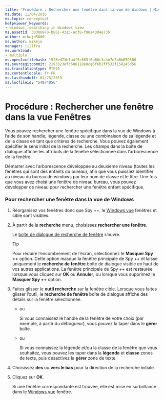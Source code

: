 ```yaml
---
title: 'Procédure : Rechercher une fenêtre dans la vue de Windows | Microsoft Docs'
ms.date: 11/04/2016
ms.topic: conceptual
helpviewer_keywords:
- windows, searching in Windows view
ms.assetid: 30306970-b861-4315-acf8-f86a43d4e73b
author: mikejo5000
ms.author: mikejo
manager: jillfra
ms.workload:
- multiple
ms.openlocfilehash: 1526ed73b1a4f5c665f6b60c3cbb7e5b0b659380
ms.sourcegitcommit: 2193323efc608118e0ce6f6b2ff532f158245d56
ms.translationtype: MTE95
ms.contentlocale: fr-FR
ms.lasthandoff: 01/25/2019
ms.locfileid: "54974056"
---
```

# <a name="how-to-search-for-a-window-in-windows-view"></a>Procédure : Rechercher une fenêtre dans la vue Fenêtres
Vous pouvez rechercher une fenêtre spécifique dans la vue de Windows à l’aide de son handle, légende, classe ou une combinaison de sa légende et de la classe en tant que critères de recherche. Vous pouvez également spécifier le sens initial de la recherche. Les champs dans la boîte de dialogue affiche les attributs de la fenêtre sélectionnée dans l’arborescence de la fenêtre.  
  
 Démarrer avec l’arborescence développée au deuxième niveau (toutes les fenêtres qui sont des enfants du bureau), afin que vous puissiez identifier au niveau du bureau de windows par leur nom de classe et le titre. Une fois que vous avez choisi une fenêtre de niveau bureau, vous pouvez développer ce niveau pour rechercher une fenêtre enfant spécifique.  
  
### <a name="to-search-for-a-window-in-windows-view"></a>Pour rechercher une fenêtre dans la vue de Windows  
  
1. Réorganisez vos fenêtres donc que Spy ++, le [Windows vue](../debugger/windows-view.md) fenêtres et cible sont visibles.  
  
2. À partir de la **recherche** menu, choisissez **rechercher une fenêtre**.  
  
    Le [boîte de dialogue de recherche de fenêtre](../debugger/window-search-dialog-box.md) s’ouvre.  
  
   > [!TIP]
   >  Pour réduire l’encombrement de l’écran, sélectionnez le **Masquer Spy ++** option. Cette option masque la fenêtre principale de Spy ++ et laisse uniquement le **recherche de fenêtre** boîte de dialogue visible en haut de vos autres applications. La fenêtre principale de Spy ++ est restaurée lorsque vous cliquez sur **OK** ou **Annuler**, ou lorsque vous supprimez le **Masquer Spy ++** option.  
  
3. Faites glisser le **outil recherche** sur la fenêtre cible. Lorsque vous faites glisser l’outil, le **recherche de fenêtre** boîte de dialogue affiche des détails sur la fenêtre sélectionnée.  
  
   - ou  
  
     Si vous connaissez le handle de la fenêtre de votre choix (par exemple, à partir du débogueur), vous pouvez la taper dans le **gérer** boîte.  
  
   - ou  
  
     Si vous connaissez la légende et/ou la classe de la fenêtre que vous souhaitez, vous pouvez les taper dans la **légende** et **classe** zones de texte, puis désactivez la **gérer** zone de texte.  
  
4. Choisissez **des** ou **vers le bas** pour la direction de la recherche initiale.  
  
5. Cliquez sur **OK**.  
  
    Si une fenêtre correspondante est trouvée, elle est mise en surbrillance dans le [Windows vue](../debugger/windows-view.md) fenêtre.